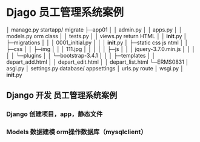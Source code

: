 # Djago 员工管理系统案例

│  manage.py      startapp/ migrate
├─app01
│  │  admin.py
│  │  apps.py
│  │  models.py       orm class 
│  │  tests.py
│  │  views.py        return HTML
│  │  __init__.py
│  ├─migrations
│  │  │  0001_initial.py
│  │  │  __init__.py
│  ├─static           css js ntml
│  │  ├─css
│  │  ├─img
│  │  │      111.jpg
│  │  │
│  │  ├─js
│  │  │      jquery-3.7.0.min.js
│  │  │
│  │  └─plugins
│  │      └─bootstrap-3.4.1
│  │
│  ├─templates
│  │      depart_add.html
│  │      depart_edit.html
│  │      depart_list.html
└─ERMS0831
    │  asgi.py
    │  settings.py      database/  appsettings
    │  urls.py          route
    │  wsgi.py
    │  __init__.py

## Django 开发 员工管理系统案例

### Django 创建项目，app，静态文件

### Models 数据建模 orm操作数据库（mysqlclient）
